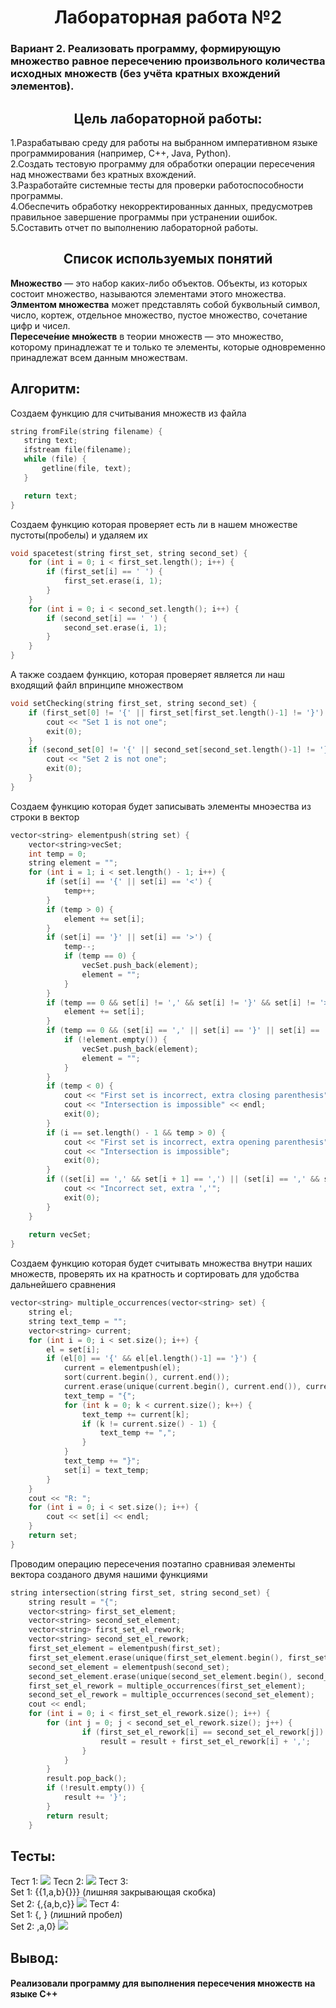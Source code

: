 <h1 align = "center">Лабораторная работа №2</h1>
<h3>Вариант 2. Реализовать программу, формирующую множество равное пересечению произвольного
количества исходных множеств (без учёта кратных вхождений элементов).</h3>
<h2 align = "center">Цель лабораторной работы:</h2>
1.Разрабатываю среду для работы на выбранном императивном языке программирования (например, C++, Java, Python).
<br>2.Создать тестовую программу для обработки операции пересечения над множествами без кратных вхождений.
<br>3.Разработайте системные тесты для проверки работоспособности программы.
<br>4.Обеспечить обработку некорректированных данных, предусмотрев правильное завершение программы при устранении ошибок.
<br>5.Составить отчет по выполнению лабораторной работы.
<h2 align = "center">Список используемых понятий</h2>
<B>Множество</B> — это набор каких-либо объектов. Объекты, из которых состоит множество, называются элементами этого множества.
<br><B>Элментом множества</B> может представлять собой буквольный символ, число, кортеж, отдельное множество, пустое множество, сочетание цифр и чисел.
<br><B>Пересече́ние мно́жеств</B> в теории множеств — это множество, которому принадлежат те и только те элементы, которые одновременно принадлежат всем данным множествам.
<h2>Алгоритм:</h2>
 Создаем функцию для считывания множеств из файла
 
 ```C++
 string fromFile(string filename) {
	string text;
	ifstream file(filename);
	while (file) {
		getline(file, text);
	}

	return text;
}
```

Создаем функцию которая проверяет есть ли в нашем множестве пустоты(пробелы) и удаляем их

```C++
void spacetest(string first_set, string second_set) {
	for (int i = 0; i < first_set.length(); i++) {
		if (first_set[i] == ' ') {
			first_set.erase(i, 1);
		}
	}
	for (int i = 0; i < second_set.length(); i++) {
		if (second_set[i] == ' ') {
			second_set.erase(i, 1);
		}
	}
}
```

А также создаем функцию, которая проверяет является ли наш входящий файл впринципе множеством

```C++
void setСhecking(string first_set, string second_set) {
	if (first_set[0] != '{' || first_set[first_set.length()-1] != '}') {
		cout << "Set 1 is not one";
		exit(0);
	}
	if (second_set[0] != '{' || second_set[second_set.length()-1] != '}') {
		cout << "Set 2 is not one";
		exit(0);
	}
}
```
Создаем функцию которая будет записывать элементы мноэества из строки в вектор
```C++
vector<string> elementpush(string set) {
	vector<string>vecSet;
	int temp = 0;
	string element = "";
	for (int i = 1; i < set.length() - 1; i++) {
		if (set[i] == '{' || set[i] == '<') {
			temp++;
		}
		if (temp > 0) {
			element += set[i];
		}
		if (set[i] == '}' || set[i] == '>') {
			temp--;
			if (temp == 0) {
				vecSet.push_back(element);
				element = "";
			}
		}
		if (temp == 0 && set[i] != ',' && set[i] != '}' && set[i] != '>') {
			element += set[i];
		}
		if (temp == 0 && (set[i] == ',' || set[i] == '}' || set[i] == '>')||(temp == 0 && i == set.length()-2)) {
			if (!element.empty()) {																		
				vecSet.push_back(element);                                              
				element = "";
			}
		}
		if (temp < 0) {
			cout << "First set is incorrect, extra closing parenthesis" << endl;
			cout << "Intersection is impossible" << endl;
			exit(0);
		}
		if (i == set.length() - 1 && temp > 0) {
			cout << "First set is incorrect, extra opening parenthesis" << endl;
			cout << "Intersection is impossible";
			exit(0);
		}
		if ((set[i] == ',' && set[i + 1] == ',') || (set[i] == ',' && set[i + 1] == '}')) {
			cout << "Incorrect set, extra ','";
			exit(0);
		}
	}
	
	return vecSet;
}

```

Создаем функцию которая будет считывать множества внутри наших множеств, проверять их на кратность и сортировать для удобства дальнейшего сравнения
```C++
vector<string> multiple_occurrences(vector<string> set) {
	string el;
	string text_temp = "";
	vector<string> current;
	for (int i = 0; i < set.size(); i++) {
		el = set[i];
		if (el[0] == '{' && el[el.length()-1] == '}') { 
			current = elementpush(el);
			sort(current.begin(), current.end());
			current.erase(unique(current.begin(), current.end()), current.end());
			text_temp = "{";
			for (int k = 0; k < current.size(); k++) {
				text_temp += current[k];
				if (k != current.size() - 1) {
					text_temp += ",";
				}
			}
			text_temp += "}";
			set[i] = text_temp;
		}
	}
	cout << "R: ";
	for (int i = 0; i < set.size(); i++) {
		cout << set[i] << endl;
	}
	return set;
}

```
Проводим операцию пересечения поэтапно сравнивая элементы вектора созданого двумя нашими функциями

```C++
string intersection(string first_set, string second_set) {
	string result = "{";
	vector<string> first_set_element;
	vector<string> second_set_element;
	vector<string> first_set_el_rework;
	vector<string> second_set_el_rework;
	first_set_element = elementpush(first_set);
	first_set_element.erase(unique(first_set_element.begin(), first_set_element.end()), first_set_element.end());
	second_set_element = elementpush(second_set);
	second_set_element.erase(unique(second_set_element.begin(), second_set_element.end()), second_set_element.end());
	first_set_el_rework = multiple_occurrences(first_set_element);
	second_set_el_rework = multiple_occurrences(second_set_element);
	cout << endl;
	for (int i = 0; i < first_set_el_rework.size(); i++) {
		for (int j = 0; j < second_set_el_rework.size(); j++) {
				if (first_set_el_rework[i] == second_set_el_rework[j]) {
					result = result + first_set_el_rework[i] + ',';
				}
			}   
		} 
		result.pop_back();
		if (!result.empty()) {
			result += '}';
		}
		return result;
	}

```

<h2>Тесты:</h2>
Тест 1:
<image src="https://github.com/iis-32170x/RPIIS/blob/%D0%9A%D1%83%D1%87%D1%83%D0%BA_%D0%A2/sem2/lab2/img/image.png?raw=true"></image>
Tecn 2:
<image src="https://github.com/iis-32170x/RPIIS/blob/%D0%9A%D1%83%D1%87%D1%83%D0%BA_%D0%A2/sem2/lab2/img/image%20(1).png?raw=true"></image>
Tecт 3:
<br> Set 1: {{1,a,b}{}}} (лишняя закрывающая скобка)
<br> Set 2: {<a,b,c>,{a,b,c}}
<image src="https://github.com/iis-32170x/RPIIS/blob/%D0%9A%D1%83%D1%87%D1%83%D0%BA_%D0%A2/sem2/lab2/img/image%20(2).png?raw=true"></image>
Tecт 4: 
<br> Set 1: {<a,b>, } (лишний пробел)
<br> Set 2: <a,b>,a,0}
<image src="https://github.com/iis-32170x/RPIIS/blob/%D0%9A%D1%83%D1%87%D1%83%D0%BA_%D0%A2/sem2/lab2/img/image%20(3).png?raw=true"></image>
<h2>Вывод:</h2>
<h4>Реализовали программу для выполнения пересечения множеств на языке С++</h4>
